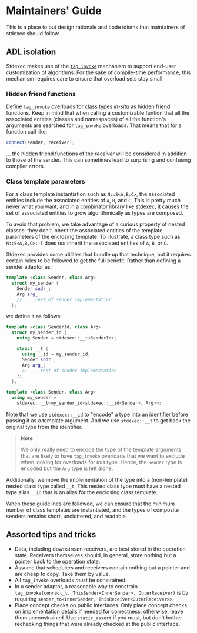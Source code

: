 # Maintainers' Guide

This is a place to put design rationale and code idioms that maintainers of
stdexec should follow.

## ADL isolation

Stdexec makes use of the [`tag_invoke`](http://wg21.link/p1895) mechanism to
support end-user customization of algorithms. For the sake of compile-time
performance, this mechanism requires care to ensure that overload sets stay
small.

### Hidden friend functions

Define `tag_invoke` overloads for class types _in-situ_ as hidden friend
functions. Keep in mind that when calling a customizable funtion that
all the associated entities (classes and namespaces) of all the function's
arguments are searched for `tag_invoke` overloads. That means that for
a function call like:

```c++
connect(sender, receiver);
```

... the hidden friend functions of the _receiver_ will be considered in
addition to those of the sender. This can sometimes lead to surprising and
confusing compiler errors.

### Class template parameters

For a class template instantiation such as `N::S<A,B,C>`, the associated
entities include the associated entities of `A`, `B`, and `C`. This is
pretty much never what you want, and in a combinator library like stdexec,
it causes the set of associated entities to grow algorithmically as types
are composed.

To avoid that problem, we take advantage of a curious property of nested
classes: they don't inherit the associated entities of the template
parameters of the enclosing template. To illustrate, a class type such
as `N::S<A,B,C>::T` does _not_ inherit the associated entities of `A`,
`B`, or `C`.

Stdexec provides some utilities that bundle up that technique, but it
requires certain rules to be followed to get the full benefit. Rather
than defining a sender adaptor as:

```c++
template <class Sender, class Arg>
  struct my_sender {
    Sender sndr_;
    Arg arg_;
    // ... rest of sender implementation
  };
```

we define it as follows:

```c++
template <class SenderId, class Arg>
  struct my_sender_id {
    using Sender = stdexec::__t<SenderId>;

    struct __t {
      using __id = my_sender_id;
      Sender sndr_;
      Arg arg_;
      // ... rest of sender implementation
    };
  };

template <class Sender, class Arg>
  using my_sender =
    stdexec::__t<my_sender_id<stdexec::__id<Sender>, Arg>>;
```

Note that we use `stdexec::__id` to "encode" a type into an identifier
before passing it as a template argument. And we use `stdexec::__t`
to get back the original type from the identifier.

> **Note**
>
> We only really need to encode the type of the template arguments that
> are likely to have `tag_invoke` overloads that we want to exclude when
> looking for overloads for _this_ type. Hence, the `Sender` type is
> encoded but the `Arg` type is left alone. 

Additionally, we move the implementation of the type into a (non-template)
nested class type called `__t`. This nested class type must have a nested
type alias `__id` that is an alias for the enclosing class template.

When these guidelines are followed, we can ensure that the minimum number
of class templates are instantiated, and the types of composite senders
remains short, uncluttered, and readable.

## Assorted tips and tricks

* Data, including downstream receivers, are best stored in the operation
  state. Receivers themselves should, in general, store nothing but a
  pointer back to the operation state.
* Assume that schedulers and receivers contain nothing but a pointer and
  are cheap to copy. Take them by value.
* All `tag_invoke` overloads _must_ be constrained.
* In a sender adaptor, a reasonable way to constrain
  `tag_invoke(connect_t, ThisSender<InnerSender>, OuterReceiver)` is by
  requiring `sender_to<InnerSender, ThisReceiver<OuterReceiver>>`.
* Place concept checks on public interfaces. Only place concept checks
  on implementation details if needed for correctness; otherwise, leave
  them unconstrained. Use `static_assert` if you must, but don't bother
  rechecking things that were already checked at the public interface.
